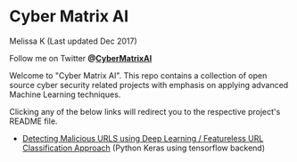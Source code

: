 # Cyber Matrix AI

Melissa K (Last updated Dec 2017)

Follow me on Twitter **@[CyberMatrixAI](https://twitter.com/CyberMatrixAI)**

Welcome to "Cyber Matrix AI". This repo contains a collection of open source cyber security related projects with emphasis on applying advanced Machine Learning techniques.

Clicking any of the below links will redirect you to the respective project's README file.

- [Detecting Malicious URLS using Deep Learning / Featureless URL Classification Approach](Malicious-URL-Detection-Deep-Learning/README.md) (Python Keras using tensorflow backend)


